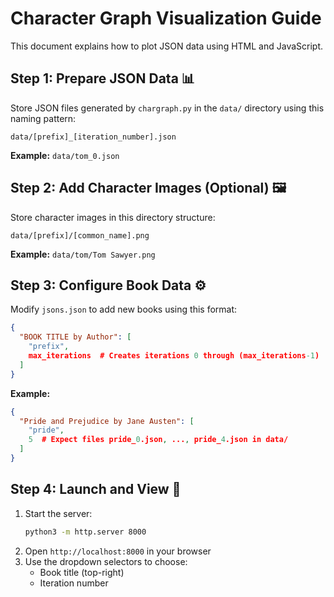 # Character Graph Visualization Guide

This document explains how to plot JSON data using HTML and JavaScript.

## Step 1: Prepare JSON Data 📊
Store JSON files generated by `chargraph.py` in the `data/` directory using this naming pattern:
```
data/[prefix]_[iteration_number].json
```
**Example:** `data/tom_0.json`

## Step 2: Add Character Images (Optional) 🖼️
Store character images in this directory structure:
```
data/[prefix]/[common_name].png
```
**Example:** `data/tom/Tom Sawyer.png`

## Step 3: Configure Book Data ⚙️
Modify `jsons.json` to add new books using this format:
```json
{
  "BOOK TITLE by Author": [
    "prefix",
    max_iterations  # Creates iterations 0 through (max_iterations-1)
  ]
}
```
**Example:**
```json
{
  "Pride and Prejudice by Jane Austen": [
    "pride",
    5  # Expect files pride_0.json, ..., pride_4.json in data/
  ]
}
```

## Step 4: Launch and View 🚀
1. Start the server:
   ```bash
   python3 -m http.server 8000
   ```
2. Open `http://localhost:8000` in your browser
3. Use the dropdown selectors to choose:
   - Book title (top-right)
   - Iteration number
